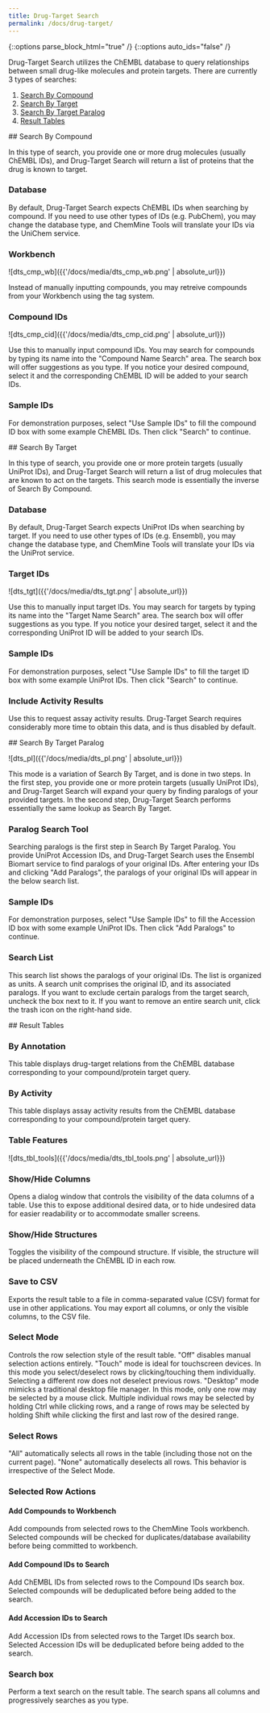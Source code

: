 ```yaml
---
title: Drug-Target Search
permalink: /docs/drug-target/
---
```

{::options parse_block_html="true" /}
{::options auto_ids="false" /}

Drug-Target Search utilizes the ChEMBL database to query relationships between
small drug-like molecules and protein targets. There are currently 3 types of
searches:

1. [Search By Compound](#div-search-by-compound)
2. [Search By Target](#div-search-by-target)
3. [Search By Target Paralog](#div-search-by-target-paralog)
4. [Result Tables](#div-result-tables)

<div id="div-search-by-compound">
## Search By Compound

In this type of search, you provide one or more drug molecules (usually
ChEMBL IDs), and Drug-Target Search will return a list of proteins that the
drug is known to target.

### Database

By default, Drug-Target Search expects ChEMBL IDs when searching by compound.
If you need to use other types of IDs (e.g. PubChem), you may change the
database type, and ChemMine Tools will translate your IDs via the UniChem
service.

### Workbench

![dts_cmp_wb]({{'/docs/media/dts_cmp_wb.png' | absolute_url}})

Instead of manually inputting compounds, you may retreive compounds from your
Workbench using the tag system.

### Compound IDs

![dts_cmp_cid]({{'/docs/media/dts_cmp_cid.png' | absolute_url}})

Use this to manually input compound IDs. You may search for compounds by typing
its name into the "Compound Name Search" area. The search box will offer
suggestions as you type. If you notice your desired compound, select it and
the corresponding ChEMBL ID will be added to your search IDs.

### Sample IDs

For demonstration purposes, select "Use Sample IDs" to fill the compound ID
box with some example ChEMBL IDs. Then click "Search" to continue.
</div>

<div id="div-search-by-target">
## Search By Target

In this type of search, you provide one or more protein targets (usually
UniProt IDs), and Drug-Target Search will return a list of drug molecules that
are known to act on the targets. This search mode is essentially the inverse of
Search By Compound.

### Database

By default, Drug-Target Search expects UniProt IDs when searching by target. If
you need to use other types of IDs (e.g. Ensembl), you may change the database
type, and ChemMine Tools will translate your IDs via the UniProt service.

### Target IDs

![dts_tgt]({{'/docs/media/dts_tgt.png' | absolute_url}})

Use this to manually input target IDs. You may search for targets by typing its
name into the "Target Name Search" area. The search box will offer suggestions
as you type. If you notice your desired target, select it and the corresponding
UniProt ID will be added to your search IDs.

### Sample IDs

For demonstration purposes, select "Use Sample IDs" to fill the target ID box
with some example UniProt IDs. Then click "Search" to continue.

### Include Activity Results

Use this to request assay activity results. Drug-Target Search requires
considerably more time to obtain this data, and is thus disabled by default.
</div>

<div id="div-search-by-target-paralog">
## Search By Target Paralog

![dts_pl]({{'/docs/media/dts_pl.png' | absolute_url}})

This mode is a variation of Search By Target, and is done in two steps. In the
first step, you provide one or more protein targets (usually UniProt IDs), and
Drug-Target Search will expand your query by finding paralogs of your provided
targets. In the second step, Drug-Target Search performs essentially the same
lookup as Search By Target.

### Paralog Search Tool

Searching paralogs is the first step in Search By Target Paralog. You provide
UniProt Accession IDs, and Drug-Target Search uses the Ensembl Biomart service
to find paralogs of your original IDs. After entering your IDs and clicking
"Add Paralogs", the paralogs of your original IDs will appear in the below
search list.

### Sample IDs

For demonstration purposes, select "Use Sample IDs" to fill the Accession ID
box with some example UniProt IDs. Then click "Add Paralogs" to continue.

### Search List

This search list shows the paralogs of your original IDs. The list is
organized as units. A search unit comprises the original ID, and its associated
paralogs. If you want to exclude certain paralogs from the target search,
uncheck the box next to it. If you want to remove an entire search unit, click
the trash icon on the right-hand side.
</div>

<div id="div-result-tables">
## Result Tables

### By Annotation

This table displays drug-target relations from the ChEMBL database
corresponding to your compound/protein target query.

### By Activity

This table displays assay activity results from the ChEMBL database
corresponding to your compound/protein target query.

### Table Features

![dts_tbl_tools]({{'/docs/media/dts_tbl_tools.png' | absolute_url}})

### Show/Hide Columns

Opens a dialog window that controls the visibility of the data columns of a
table. Use this to expose additional desired data, or to hide undesired data
for easier readability or to accommodate smaller screens.

### Show/Hide Structures

Toggles the visibility of the compound structure. If visible, the structure
will be placed underneath the ChEMBL ID in each row.

### Save to CSV

Exports the result table to a file in comma-separated value (CSV) format for
use in other applications. You may export all columns, or only the visible
columns, to the CSV file.

### Select Mode

Controls the row selection style of the result table. "Off" disables manual
selection actions entirely. "Touch" mode is ideal for touchscreen devices. In
this mode you select/deselect rows by clicking/touching them individually.
Selecting a different row does not deselect previous rows. "Desktop" mode
mimicks a traditional desktop file manager. In this mode, only one row may be
selected by a mouse click. Multiple individual rows may be selected by holding
Ctrl while clicking rows, and a range of rows may be selected by holding Shift
while clicking the first and last row of the desired range.

### Select Rows

"All" automatically selects all rows in the table (including those not on the
current page). "None" automatically deselects all rows. This behavior is
irrespective of the Select Mode.

### Selected Row Actions

#### Add Compounds to Workbench

Add compounds from selected rows to the ChemMine Tools workbench. Selected
compounds will be checked for duplicates/database availability before being
committed to workbench.

#### Add Compound IDs to Search

Add ChEMBL IDs from selected rows to the Compound IDs search box. Selected
compounds will be deduplicated before being added to the search.

#### Add Accession IDs to Search

Add Accession IDs from selected rows to the Target IDs search box. Selected
Accession IDs will be deduplicated before being added to the search.

### Search box

Perform a text search on the result table. The search spans all columns and
progressively searches as you type.
</div>
